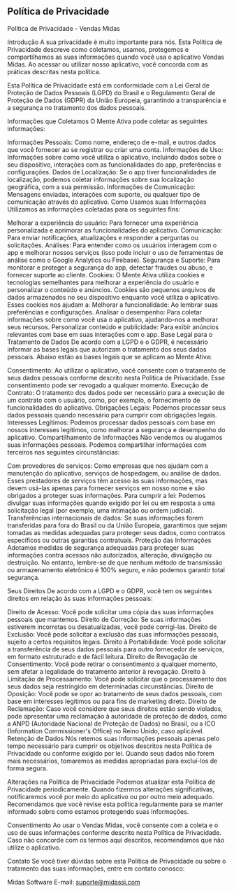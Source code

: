 Política de Privacidade 
----------------

Política de Privacidade - Vendas Midas

Introdução
A sua privacidade é muito importante para nós. Esta Política de Privacidade descreve como coletamos, usamos, protegemos e compartilhamos as suas informações quando você usa o aplicativo Vendas Midas. Ao acessar ou utilizar nosso aplicativo, você concorda com as práticas descritas nesta política.

Esta Política de Privacidade está em conformidade com a Lei Geral de Proteção de Dados Pessoais (LGPD) do Brasil e o Regulamento Geral de Proteção de Dados (GDPR) da União Europeia, garantindo a transparência e a segurança no tratamento dos dados pessoais.

Informações que Coletamos
O Mente Ativa pode coletar as seguintes informações:

Informações Pessoais: Como nome, endereço de e-mail, e outros dados que você fornecer ao se registrar ou criar uma conta.
Informações de Uso: Informações sobre como você utiliza o aplicativo, incluindo dados sobre o seu dispositivo, interações com as funcionalidades do app, preferências e configurações.
Dados de Localização: Se o app tiver funcionalidades de localização, podemos coletar informações sobre sua localização geográfica, com a sua permissão.
Informações de Comunicação: Mensagens enviadas, interações com suporte, ou qualquer tipo de comunicação através do aplicativo.
Como Usamos suas Informações
Utilizamos as informações coletadas para os seguintes fins:

Melhorar a experiência do usuário: Para fornecer uma experiência personalizada e aprimorar as funcionalidades do aplicativo.
Comunicação: Para enviar notificações, atualizações e responder a perguntas ou solicitações.
Análises: Para entender como os usuários interagem com o app e melhorar nossos serviços (isso pode incluir o uso de ferramentas de análise como o Google Analytics ou Firebase).
Segurança e Suporte: Para monitorar e proteger a segurança do app, detectar fraudes ou abuso, e fornecer suporte ao cliente.
Cookies: O Mente Ativa utiliza cookies e tecnologias semelhantes para melhorar a experiência do usuário e personalizar o conteúdo e anúncios. Cookies são pequenos arquivos de dados armazenados no seu dispositivo enquanto você utiliza o aplicativo. Esses cookies nos ajudam a:
Melhorar a funcionalidade: Ao lembrar suas preferências e configurações.
Analisar o desempenho: Para coletar informações sobre como você usa o aplicativo, ajudando-nos a melhorar seus recursos.
Personalizar conteúdo e publicidade: Para exibir anúncios relevantes com base em suas interações com o app.
Base Legal para o Tratamento de Dados
De acordo com a LGPD e o GDPR, é necessário informar as bases legais que autorizam o tratamento dos seus dados pessoais. Abaixo estão as bases legais que se aplicam ao Mente Ativa:

Consentimento: Ao utilizar o aplicativo, você consente com o tratamento de seus dados pessoais conforme descrito nesta Política de Privacidade. Esse consentimento pode ser revogado a qualquer momento.
Execução de Contrato: O tratamento dos dados pode ser necessário para a execução de um contrato com o usuário, como, por exemplo, o fornecimento de funcionalidades do aplicativo.
Obrigações Legais: Podemos processar seus dados pessoais quando necessário para cumprir com obrigações legais.
Interesses Legítimos: Podemos processar dados pessoais com base em nossos interesses legítimos, como melhorar a segurança e desempenho do aplicativo.
Compartilhamento de Informações
Não vendemos ou alugamos suas informações pessoais. Podemos compartilhar informações com terceiros nas seguintes circunstâncias:

Com provedores de serviços: Como empresas que nos ajudam com a manutenção do aplicativo, serviços de hospedagem, ou análise de dados. Esses prestadores de serviços têm acesso às suas informações, mas devem usá-las apenas para fornecer serviços em nosso nome e são obrigados a proteger suas informações.
Para cumprir a lei: Podemos divulgar suas informações quando exigido por lei ou em resposta a uma solicitação legal (por exemplo, uma intimação ou ordem judicial).
Transferências internacionais de dados: Se suas informações forem transferidas para fora do Brasil ou da União Europeia, garantimos que sejam tomadas as medidas adequadas para proteger seus dados, como contratos específicos ou outras garantias contratuais.
Proteção das Informações
Adotamos medidas de segurança adequadas para proteger suas informações contra acessos não autorizados, alteração, divulgação ou destruição. No entanto, lembre-se de que nenhum método de transmissão ou armazenamento eletrônico é 100% seguro, e não podemos garantir total segurança.

Seus Direitos
De acordo com a LGPD e o GDPR, você tem os seguintes direitos em relação às suas informações pessoais:

Direito de Acesso: Você pode solicitar uma cópia das suas informações pessoais que mantemos.
Direito de Correção: Se suas informações estiverem incorretas ou desatualizadas, você pode corrigi-las.
Direito de Exclusão: Você pode solicitar a exclusão das suas informações pessoais, sujeito a certos requisitos legais.
Direito à Portabilidade: Você pode solicitar a transferência de seus dados pessoais para outro fornecedor de serviços, em formato estruturado e de fácil leitura.
Direito de Revogação de Consentimento: Você pode retirar o consentimento a qualquer momento, sem afetar a legalidade do tratamento anterior à revogação.
Direito à Limitação de Processamento: Você pode solicitar que o processamento dos seus dados seja restringido em determinadas circunstâncias.
Direito de Oposição: Você pode se opor ao tratamento de seus dados pessoais, com base em interesses legítimos ou para fins de marketing direto.
Direito de Reclamação: Caso você considere que seus direitos estão sendo violados, pode apresentar uma reclamação à autoridade de proteção de dados, como a ANPD (Autoridade Nacional de Proteção de Dados) no Brasil, ou a ICO (Information Commissioner's Office) no Reino Unido, caso aplicável.
Retenção de Dados
Nós retemos suas informações pessoais apenas pelo tempo necessário para cumprir os objetivos descritos nesta Política de Privacidade ou conforme exigido por lei. Quando seus dados não forem mais necessários, tomaremos as medidas apropriadas para excluí-los de forma segura.

Alterações na Política de Privacidade
Podemos atualizar esta Política de Privacidade periodicamente. Quando fizermos alterações significativas, notificaremos você por meio do aplicativo ou por outro meio adequado. Recomendamos que você revise esta política regularmente para se manter informado sobre como estamos protegendo suas informações.

Consentimento
Ao usar o Vendas Midas, você consente com a coleta e o uso de suas informações conforme descrito nesta Política de Privacidade. Caso não concorde com os termos aqui descritos, recomendamos que não utilize o aplicativo.

Contato
Se você tiver dúvidas sobre esta Política de Privacidade ou sobre o tratamento das suas informações, entre em contato conosco:

Midas Software
E-mail: suporte@midassi.com
